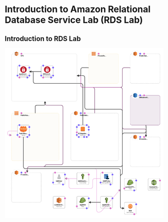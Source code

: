 # Introduction to Amazon Relational Database Service Lab (RDS Lab)

## Introduction to RDS Lab

![](template.png)
